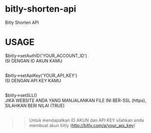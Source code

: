 # bitly-shorten-api
Bitly Shorten API

# USAGE

$bitly->setAuthID('YOUR_ACCOUNT_ID') <br/>
ISI DENGAN ID AKUN KAMU <br/><br/>

$bitly->setApiKey('YOUR_API_KEY') <br/>
ISI DENGAN API KEY KAMU <br/><br/>

$bitly->setSLL() <br/>
JIKA WEBSITE ANDA YANG MANJALANKAN FILE INI BER-SSL (https), SILAHKAN BERI NILAI (TRUE) <br/><br/>

>> Untuk mendapatkan ID AKUN dan API KEY silahkan anda membuat akun bitly (http://bitly.com/a/your_api_key)
